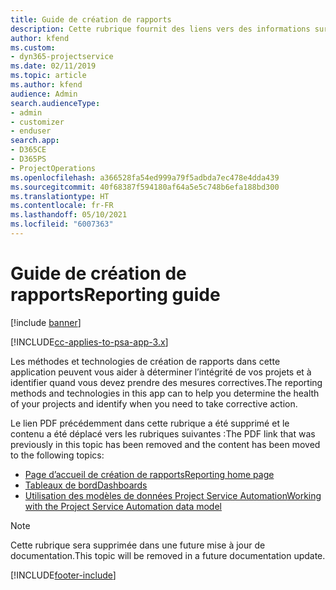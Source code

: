 ```yaml
---
title: Guide de création de rapports
description: Cette rubrique fournit des liens vers des informations sur la création de rapports.
author: kfend
ms.custom:
- dyn365-projectservice
ms.date: 02/11/2019
ms.topic: article
ms.author: kfend
audience: Admin
search.audienceType:
- admin
- customizer
- enduser
search.app:
- D365CE
- D365PS
- ProjectOperations
ms.openlocfilehash: a366528fa54ed999a79f5adbda7ec478e4dda439
ms.sourcegitcommit: 40f68387f594180af64a5e5c748b6efa188bd300
ms.translationtype: HT
ms.contentlocale: fr-FR
ms.lasthandoff: 05/10/2021
ms.locfileid: "6007363"
---
```

# <a name="reporting-guide"></a><span data-ttu-id="f0a24-103">Guide de création de rapports</span><span class="sxs-lookup"><span data-stu-id="f0a24-103">Reporting guide</span></span>

[!include [banner](../../includes/psa-now-project-operations.md)]

[!INCLUDE[cc-applies-to-psa-app-3.x](../../includes/cc-applies-to-psa-app-3x.md)]

<span data-ttu-id="f0a24-104">Les méthodes et technologies de création de rapports dans cette application peuvent vous aider à déterminer l’intégrité de vos projets et à identifier quand vous devez prendre des mesures correctives.</span><span class="sxs-lookup"><span data-stu-id="f0a24-104">The reporting methods and technologies in this app can to help you determine the health of your projects and identify when you need to take corrective action.</span></span> 

<span data-ttu-id="f0a24-105">Le lien PDF précédemment dans cette rubrique a été supprimé et le contenu a été déplacé vers les rubriques suivantes :</span><span class="sxs-lookup"><span data-stu-id="f0a24-105">The PDF link that was previously in this topic has been removed and the content has been moved to the following topics:</span></span>

- [<span data-ttu-id="f0a24-106">Page d’accueil de création de rapports</span><span class="sxs-lookup"><span data-stu-id="f0a24-106">Reporting home page</span></span>](../reports-reporting-dynamics-365-project-service.md)
- [<span data-ttu-id="f0a24-107">Tableaux de bord</span><span class="sxs-lookup"><span data-stu-id="f0a24-107">Dashboards</span></span>](../reports-dashboards.md)
- [<span data-ttu-id="f0a24-108">Utilisation des modèles de données Project Service Automation</span><span class="sxs-lookup"><span data-stu-id="f0a24-108">Working with the Project Service Automation data model</span></span>](../reports-working-project-service-data-model.md)

> [!NOTE]
> <span data-ttu-id="f0a24-109">Cette rubrique sera supprimée dans une future mise à jour de documentation.</span><span class="sxs-lookup"><span data-stu-id="f0a24-109">This topic will be removed in a future documentation update.</span></span> 


[!INCLUDE[footer-include](../../includes/footer-banner.md)]